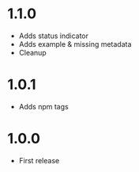 # 1.1.0
- Adds status indicator
- Adds example & missing metadata
- Cleanup

# 1.0.1
- Adds npm tags

# 1.0.0
- First release